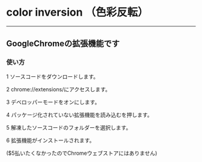 # color inversion （色彩反転）

---

## GoogleChromeの拡張機能です

### 使い方

1 ソースコードをダウンロードします。

2 chrome://extensions/にアクセスします。

3 デベロッパーモードをオンにします。

4 パッケージ化されていない拡張機能を読み込むを押します。

5 解凍したソースコードのフォルダーを選択します。

6 拡張機能がインストールされます。

($5払いたくなかったのでChromeウェブストアにはありません)
